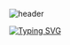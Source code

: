 ![header](https://capsule-render.vercel.app/api?type=waving&color=d8cefc&text=&animation=twinkling&height=120)

[![Typing SVG](https://readme-typing-svg.demolab.com?font=Alkatra&weight=500&size=50&duration=4000&pause=3&color=B0DB9C&center=false&vCenter=false&multiline=true&repeat=true&width=1000&height=100&lines=CBKorea's+GitHub)](https://git.io/typing-svg)
